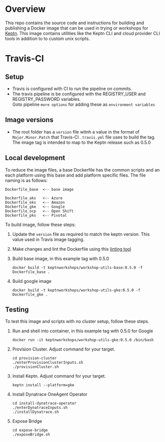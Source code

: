 # Overview

This repo contains the source code and instructions for building and publishing a Docker image that can be used in trying or workshops for [Keptn](https://keptn.sh). This image contains utilities like the Keptn CLI and cloud provider CLI tools in
addition to to custom unix scripts.

# Travis-CI

## Setup

* Travis is configured with CI to run the pipeline on commits.
* The travis pipeline is be configured with the REGISTRY_USER and REGISTRY_PASSWORD variables.  
Goto pipeline ```more options``` for adding these as ```environment variables```

## Image versions

* The root folder has a ```version``` file witnh a value in the format of  ```Major.Minor.Patch``` that Travis-CI 
```.travis.yml``` file uses to build the tag.  The image tag is intended to map to the Keptn release such as 0.5.0

## Local development

To reduce the image files, a base Dockerfile has the common scripts and an each platform using this
base and add platform specific files.  The file naming is as follows:

```
Dockerfile_base  <-- base image

Dockerfile_aks   <-- Azure
Dockerfile_eks   <-- Amazon
Dockerfile_gke   <-- Google
Dockerfile_ocp   <-- Open Shift
Dockerfile_pks   <-- Pivotal
```

To build image, follow these steps:

1. Update the ```version``` file as required to match the keptn version.  This value used in Travis image tagging.

1. Make changes and lint the Dockerfile using this [linting tool](https://www.fromlatest.io/#/)

1. Build base image, in this example tag with 0.5.0

    ```
    docker build -t keptnworkshops/workshop-utils-base:0.5.0 -f Dockerfile_base .
    ```

1. Build google image

    ```
    docker build -t keptnworkshops/workshop-utils-gke:0.5.0 -f Dockerfile_gke .
    ```

## Testing

To test this image and scripts with no cluster setup, follow these steps.

1. Run and shell into container, in this example tag with 0.5.0 for Google

    ```
    docker run -it keptnworkshops/workshop-utils-gke:0.5.0 /bin/bash
    ```

1. Provision Cluster.  Adjust command for your target. 

    ```
    cd provision-cluster
    ./enterProvisionClusterInputs.sh
    ./provisionCluster.sh
    ```

1. Install Keptn.  Adjust command for your target.

    ```
    keptn install --platform=gke
    ```

1. Install Dynatrace OneAgent Operator

    ```
    cd install-dynatrace-operator
    ./enterDynatraceInputs.sh
    ./installDynatrace.sh
    ```

1. Expose Bridge

    ```
    cd expose-bridge
    ./exposeBridge.sh
    ```
